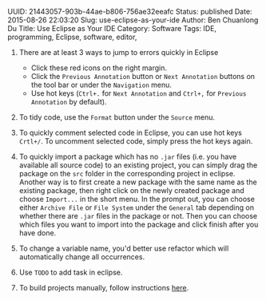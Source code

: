 UUID: 21443057-903b-44ae-b806-756ae32eeafc
Status: published
Date: 2015-08-26 22:03:20
Slug: use-eclipse-as-your-ide
Author: Ben Chuanlong Du
Title: Use Eclipse as Your IDE
Category: Software
Tags: IDE, programming, Eclipse, software, editor, 


1. There are at least 3 ways to jump to errors quickly in Eclipse

    - Click these red icons on the right margin.
    - Click the `Previous Annotation` button 
    or `Next Annotation` buttons on the tool bar or under the `Navigation` menu.
    - Use hot keys (`Ctrl+.` for `Next Annotation` and `Ctrl+,` for `Previous Annotation` by default).

2. To tidy code, 
use the `Format` button under the `Source` menu.

3. To quickly comment selected code in Eclipse, 
you can use hot keys `Crtl+/`. 
To uncomment selected code, 
simply press the hot keys again.

4. To quickly import a package which has no `.jar` files 
(i.e. you have available all source code) to an existing project, 
you can simply drag the package on the `src` folder 
in the corresponding project in eclipse. 
Another way is to first create a new package with the same
name as the existing package, 
then right click on the newly created
package and choose `Import...` in the short menu. 
In the prompt out,
you can choose either `Archive File` or `File System` under
the `General` tab depending on whether there are `.jar` files in the package
or not. 
Then you can choose which files you want to import into
the package and click finish after you have done.

5. To change a variable name, you'd better use refactor which will
automatically change all occurrences.

6. Use `TODO` to add task in eclipse.

7. To build projects manually, 
follow instructions 
[here](http://help.eclipse.org/helios/index.jsp?topic=%2Forg.eclipse.platform.doc.user%2Ftasks%2Ftasks-75.htm).

